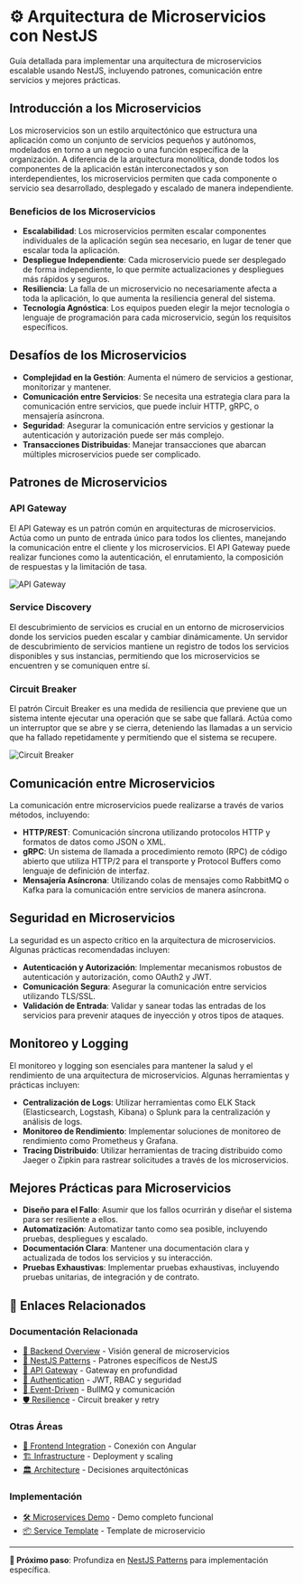 # ⚙️ Arquitectura de Microservicios con NestJS

Guía detallada para implementar una arquitectura de microservicios escalable usando NestJS, incluyendo patrones, comunicación entre servicios y mejores prácticas.

## Introducción a los Microservicios

Los microservicios son un estilo arquitectónico que estructura una aplicación como un conjunto de servicios pequeños y autónomos, modelados en torno a un negocio o una función específica de la organización. A diferencia de la arquitectura monolítica, donde todos los componentes de la aplicación están interconectados y son interdependientes, los microservicios permiten que cada componente o servicio sea desarrollado, desplegado y escalado de manera independiente.

### Beneficios de los Microservicios

- **Escalabilidad**: Los microservicios permiten escalar componentes individuales de la aplicación según sea necesario, en lugar de tener que escalar toda la aplicación.
- **Despliegue Independiente**: Cada microservicio puede ser desplegado de forma independiente, lo que permite actualizaciones y despliegues más rápidos y seguros.
- **Resiliencia**: La falla de un microservicio no necesariamente afecta a toda la aplicación, lo que aumenta la resiliencia general del sistema.
- **Tecnología Agnóstica**: Los equipos pueden elegir la mejor tecnología o lenguaje de programación para cada microservicio, según los requisitos específicos.

## Desafíos de los Microservicios

- **Complejidad en la Gestión**: Aumenta el número de servicios a gestionar, monitorizar y mantener.
- **Comunicación entre Servicios**: Se necesita una estrategia clara para la comunicación entre servicios, que puede incluir HTTP, gRPC, o mensajería asíncrona.
- **Seguridad**: Asegurar la comunicación entre servicios y gestionar la autenticación y autorización puede ser más complejo.
- **Transacciones Distribuidas**: Manejar transacciones que abarcan múltiples microservicios puede ser complicado.

## Patrones de Microservicios

### API Gateway

El API Gateway es un patrón común en arquitecturas de microservicios. Actúa como un punto de entrada único para todos los clientes, manejando la comunicación entre el cliente y los microservicios. El API Gateway puede realizar funciones como la autenticación, el enrutamiento, la composición de respuestas y la limitación de tasa.

![API Gateway](./assets/api-gateway.png)

### Service Discovery

El descubrimiento de servicios es crucial en un entorno de microservicios donde los servicios pueden escalar y cambiar dinámicamente. Un servidor de descubrimiento de servicios mantiene un registro de todos los servicios disponibles y sus instancias, permitiendo que los microservicios se encuentren y se comuniquen entre sí.

### Circuit Breaker

El patrón Circuit Breaker es una medida de resiliencia que previene que un sistema intente ejecutar una operación que se sabe que fallará. Actúa como un interruptor que se abre y se cierra, deteniendo las llamadas a un servicio que ha fallado repetidamente y permitiendo que el sistema se recupere.

![Circuit Breaker](./assets/circuit-breaker.png)

## Comunicación entre Microservicios

La comunicación entre microservicios puede realizarse a través de varios métodos, incluyendo:

- **HTTP/REST**: Comunicación síncrona utilizando protocolos HTTP y formatos de datos como JSON o XML.
- **gRPC**: Un sistema de llamada a procedimiento remoto (RPC) de código abierto que utiliza HTTP/2 para el transporte y Protocol Buffers como lenguaje de definición de interfaz.
- **Mensajería Asíncrona**: Utilizando colas de mensajes como RabbitMQ o Kafka para la comunicación entre servicios de manera asíncrona.

## Seguridad en Microservicios

La seguridad es un aspecto crítico en la arquitectura de microservicios. Algunas prácticas recomendadas incluyen:

- **Autenticación y Autorización**: Implementar mecanismos robustos de autenticación y autorización, como OAuth2 y JWT.
- **Comunicación Segura**: Asegurar la comunicación entre servicios utilizando TLS/SSL.
- **Validación de Entrada**: Validar y sanear todas las entradas de los servicios para prevenir ataques de inyección y otros tipos de ataques.

## Monitoreo y Logging

El monitoreo y logging son esenciales para mantener la salud y el rendimiento de una arquitectura de microservicios. Algunas herramientas y prácticas incluyen:

- **Centralización de Logs**: Utilizar herramientas como ELK Stack (Elasticsearch, Logstash, Kibana) o Splunk para la centralización y análisis de logs.
- **Monitoreo de Rendimiento**: Implementar soluciones de monitoreo de rendimiento como Prometheus y Grafana.
- **Tracing Distribuido**: Utilizar herramientas de tracing distribuido como Jaeger o Zipkin para rastrear solicitudes a través de los microservicios.

## Mejores Prácticas para Microservicios

- **Diseño para el Fallo**: Asumir que los fallos ocurrirán y diseñar el sistema para ser resiliente a ellos.
- **Automatización**: Automatizar tanto como sea posible, incluyendo pruebas, despliegues y escalado.
- **Documentación Clara**: Mantener una documentación clara y actualizada de todos los servicios y su interacción.
- **Pruebas Exhaustivas**: Implementar pruebas exhaustivas, incluyendo pruebas unitarias, de integración y de contrato.

## 🔗 Enlaces Relacionados

### Documentación Relacionada

- [🚀 Backend Overview](./README.md) - Visión general de microservicios
- [🔧 NestJS Patterns](./nestjs-patterns.md) - Patrones específicos de NestJS
- [🚪 API Gateway](./api-gateway.md) - Gateway en profundidad
- [🔐 Authentication](./authentication.md) - JWT, RBAC y seguridad
- [📡 Event-Driven](./event-driven.md) - BullMQ y comunicación
- [🛡️ Resilience](./resilience-patterns.md) - Circuit breaker y retry

### Otras Áreas

- [🎨 Frontend Integration](../frontend/) - Conexión con Angular
- [🏗️ Infrastructure](../infrastructure/) - Deployment y scaling
- [🏛️ Architecture](../architecture/) - Decisiones arquitectónicas

### Implementación

- [🛠️ Microservices Demo](../../examples/microservices-demo/) - Demo completo funcional
- [📦 Service Template](../../templates/service-template/) - Template de microservicio

---

**🎯 Próximo paso**: Profundiza en [NestJS Patterns](./nestjs-patterns.md) para implementación específica.

